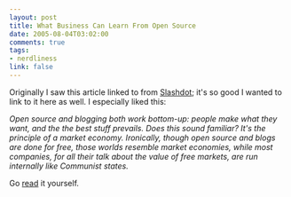 ```yaml
--- 
layout: post
title: What Business Can Learn From Open Source
date: 2005-08-04T03:02:00
comments: true
tags:
- nerdliness
link: false
---
```

Originally I saw this article linked to from <a href="http://slashdot.org/" title="/.">Slashdot</a>; it's so good I wanted to link to it here as well. I especially liked this:

<cite>
Open source and blogging both work bottom-up: people make what they want, and the the best stuff prevails. Does this sound familiar? It's the principle of a market economy. Ironically, though open source and blogs are done for free, those worlds resemble market economies, while most companies, for all their talk about the value of free markets, are run internally like Communist states.
</cite>

Go <a href="http://www.paulgraham.com/opensource.html" title="What Business Can Learn From Open Source">read</a> it yourself.
